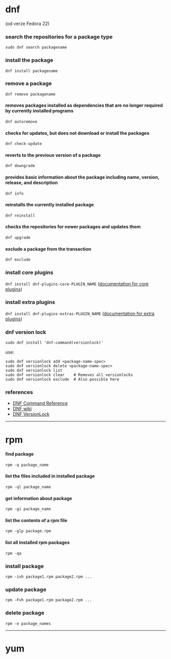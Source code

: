 # dnf
(od verze Fedora 22)



### search the repositories for a package type

`sudo dnf search packagename`

### install the package

`dnf install packagename`

### remove a package

`dnf remove packagename`

#### removes packages installed as dependencies that are no longer required by currently installed programs

`dnf autoremove`

#### checks for updates, but does not download or install the packages

`dnf check-update` 

#### reverts to the previous version of a package

`dnf downgrade`

#### provides basic information about the package including name, version, release, and description

`dnf info`

#### reinstalls the currently installed package

`dnf reinstall` 

#### checks the repositories for newer packages and updates them
`dnf upgrade`

#### exclude a package from the transaction
`dnf exclude` 

### install core plugins
`dnf install dnf-plugins-core-PLUGIN_NAME`
([documentation for core plugins](https://dnf-plugins-core.readthedocs.io/en/latest/))

### install extra plugins
`dnf install dnf-plugins-extras-PLUGIN_NAME`
([documentation for extra plugins](https://dnf-plugins-extras.readthedocs.io/en/latest/))

### dnf version lock
`sudo dnf install 'dnf-command(versionlock)'`

use:


```
sudo dnf versionlock add <package-name-spec>
sudo dnf versionlock delete <package-name-spec>
sudo dnf versionlock list
sudo dnf versionlock clear    # Removes all versionlocks
sudo dnf versionlock exclude  # Also possible here
```


### references

- [DNF Command Reference](https://dnf.readthedocs.io/en/latest/command_ref.html)
- [DNF wiki](https://github.com/rpm-software-management/dnf/wiki)
- [DNF VersionLock](https://dnf-plugins-core.readthedocs.io/en/latest/versionlock.html)



* * *
# rpm

#### find package
`rpm -q package_name`

#### list the files included in installed package
`rpm -ql package_name`

#### get information about package
`rpm -gi package_name`

#### list the contents of a rpm file
`rpm -glp package.rpm`

#### list all installed rpm packages
`rpm -qa`

### install package
`rpm -ivh package1.rpm package2.rpm ...`

### update package
`rpm -Fvh package1.rpm package2.rpm ...`

### delete package
`rpm -e package_names`
* * *
# yum